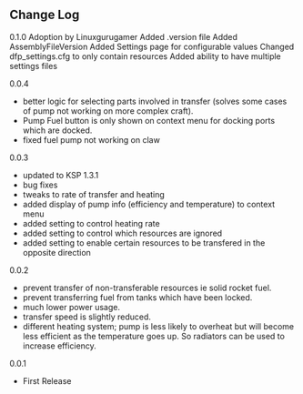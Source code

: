## Change Log
0.1.0
	Adoption by Linuxgurugamer
	Added .version file
	Added AssemblyFileVersion
	Added Settings page for configurable values
	Changed dfp_settings.cfg to only contain resources
	Added ability to have multiple settings files

0.0.4
  - better logic for selecting parts involved in transfer (solves some cases of pump not working on more complex craft).
  - Pump Fuel button is only shown on context menu for docking ports which are docked.
  - fixed fuel pump not working on claw

0.0.3
- updated to KSP 1.3.1
- bug fixes
- tweaks to rate of transfer and heating
- added display of pump info (efficiency and temperature) to context menu
- added setting to control heating rate
- added setting to control which resources are ignored
- added setting to enable certain resources to be transfered in the opposite direction

0.0.2
- prevent transfer of non-transferable resources ie solid rocket fuel.
- prevent transferring fuel from tanks which have been locked.
- much lower power usage.
- transfer speed is slightly reduced.
- different heating system; pump is less likely to overheat but will become less efficient as the temperature goes up. So radiators can be used to increase efficiency.

0.0.1    
- First Release

